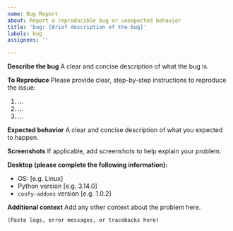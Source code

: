 ```yaml
---
name: Bug Report
about: Report a reproducible bug or unexpected behavior
title: 'bug: [Brief description of the bug]'
labels: bug
assignees: ''

---
```


**Describe the bug**
A clear and concise description of what the bug is.

**To Reproduce**
Please provide clear, step-by-step instructions to reproduce the issue:

1.  ...
2.  ...
3.  ...

**Expected behavior**
A clear and concise description of what you expected to happen.

**Screenshots**
If applicable, add screenshots to help explain your problem.

**Desktop (please complete the following information):**
 - OS: [e.g. Linux]
 - Python version [e.g. 3.14.0]
 - `confy-addons` version [e.g. 1.0.2]

**Additional context**
Add any other context about the problem here.

```txt
(Paste logs, error messages, or tracebacks here)
```
